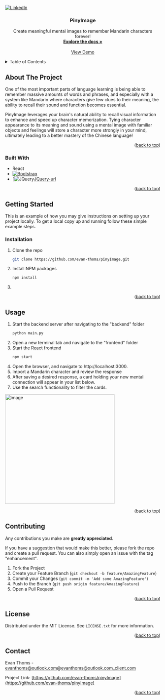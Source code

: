 <a id="readme-top"></a>




<!-- PROJECT SHIELDS -->
<!--
*** I'm using markdown "reference style" links for readability.
*** Reference links are enclosed in brackets [ ] instead of parentheses ( ).
*** See the bottom of this document for the declaration of the reference variables
*** for contributors-url, forks-url, etc. This is an optional, concise syntax you may use.
*** https://www.markdownguide.org/basic-syntax/#reference-style-links
-->

[![LinkedIn][linkedin-shield]][linkedin-url]



<!-- PROJECT LOGO -->
<!--
<br />
<div align="center">
  <a href="https://github.com/evan-thoms/pinyImage">
    <img src="images/logo.png" alt="Logo" width="80" height="80">
  </a>
  -->

<h3 align="center">PinyImage</h3>

  <p align="center">
    Create meaningful mental images to remember Mandarin characters forever!
    <br />
    <a href="(https://github.com/evan-thoms/pinyImage)"><strong>Explore the docs »</strong></a>
    <br />
    <br />
    <a href="(https://github.com/evan-thoms/pinyImage)">View Demo</a>
    
  </p>
</div>



<!-- TABLE OF CONTENTS -->
<details>
  <summary>Table of Contents</summary>
  <ol>
    <li>
      <a href="#about-the-project">About The Project</a>
      <ul>
        <li><a href="#built-with">Built With</a></li>
      </ul>
    </li>
    <li>
      <a href="#getting-started">Getting Started</a>
      <ul>
        <li><a href="#installation">Installation</a></li>
      </ul>
    </li>
    <li><a href="#usage">Usage</a></li>
    <li><a href="#contact">Contact</a></li>
    
  </ol>
</details>



<!-- ABOUT THE PROJECT -->
## About The Project
One of the most important parts of language learning is being able to remember massive amounts of words and phrases, and especially with a system like Mandarin where characters give few clues to their meaning, the ability to recall their sound and function becomes essential.

PinyImage leverages your brain's natural ability to recall visual information to enhance and speed up character memorization. Tying character appearance to its meaning and sound using a mental image with familiar objects and feelings will store a character more strongly in your mind, ultimately leading to a better mastery of the Chinese language!

<p align="right">(<a href="#readme-top">back to top</a>)</p>



### Built With

* React
* [![Bootstrap][Bootstrap.com]][Bootstrap-url]
* [![JQuery][JQuery.com][JQuery-url]

<p align="right">(<a href="#readme-top">back to top</a>)</p>



<!-- GETTING STARTED -->
## Getting Started

This is an example of how you may give instructions on setting up your project locally.
To get a local copy up and running follow these simple example steps.


### Installation

1. Clone the repo
   ```sh
   git clone https://github.com/evan-thoms/pinyImage.git
   ```
2. Install NPM packages
   ```sh
   npm install
   ```
3. 

<p align="right">(<a href="#readme-top">back to top</a>)</p>



<!-- USAGE EXAMPLES -->
## Usage

1. Start the backend server after navigating to the "backend" folder
   ```sh
   python main.py
   ```
2. Open a new terminal tab and navigate to the "frontend" folder
3. Start the React frontend
   ```sh
   npm start
   ```
4. Open the browser, and navigate to http://localhost:3000.
5. Import a Mandarin character and review the response
6. After saving a desired response, a card holding your new mental connection will appear in your list below.
7. Use the search functionality to filter the cards.
<img width="355" alt="image" src="https://github.com/user-attachments/assets/c503ecff-a9b1-4403-873c-a26e98cab5c3">

<p align="right">(<a href="#readme-top">back to top</a>)</p>


<!-- CONTRIBUTING -->
## Contributing

Any contributions you make are **greatly appreciated**.

If you have a suggestion that would make this better, please fork the repo and create a pull request. You can also simply open an issue with the tag "enhancement".

1. Fork the Project
2. Create your Feature Branch (`git checkout -b feature/AmazingFeature`)
3. Commit your Changes (`git commit -m 'Add some AmazingFeature'`)
4. Push to the Branch (`git push origin feature/AmazingFeature`)
5. Open a Pull Request

<p align="right">(<a href="#readme-top">back to top</a>)</p>

## License

Distributed under the MIT License. See `LICENSE.txt` for more information.

<p align="right">(<a href="#readme-top">back to top</a>)</p>

<!-- CONTACT -->
## Contact

Evan Thoms - evanthoms@outlook.com@evanthoms@outlook.com_client.com

Project Link: [https://github.com/evan-thoms/pinyImage](https://github.com/evan-thoms/pinyImage)

<p align="right">(<a href="#readme-top">back to top</a>)</p>



<!-- MARKDOWN LINKS & IMAGES -->
<!-- https://www.markdownguide.org/basic-syntax/#reference-style-links -->
[linkedin-shield]: https://img.shields.io/badge/-LinkedIn-black.svg?style=for-the-badge&logo=linkedin&colorB=555
[linkedin-url]: https://linkedin.com/in/evan-thoms
[product-screenshot]: images/screenshot.png
[Next.js]: https://img.shields.io/badge/next.js-000000?style=for-the-badge&logo=nextdotjs&logoColor=white
[Next-url]: https://nextjs.org/
[React.js]: https://img.shields.io/badge/React-20232A?style=for-the-badge&logo=react&logoColor=61DAFB
[React-url]: https://reactjs.org/
[Vue.js]: https://img.shields.io/badge/Vue.js-35495E?style=for-the-badge&logo=vuedotjs&logoColor=4FC08D
[Vue-url]: https://vuejs.org/
[Angular.io]: https://img.shields.io/badge/Angular-DD0031?style=for-the-badge&logo=angular&logoColor=white
[Angular-url]: https://angular.io/
[Svelte.dev]: https://img.shields.io/badge/Svelte-4A4A55?style=for-the-badge&logo=svelte&logoColor=FF3E00
[Svelte-url]: https://svelte.dev/
[Laravel.com]: https://img.shields.io/badge/Laravel-FF2D20?style=for-the-badge&logo=laravel&logoColor=white
[Laravel-url]: https://laravel.com
[Bootstrap.com]: https://img.shields.io/badge/Bootstrap-563D7C?style=for-the-badge&logo=bootstrap&logoColor=white
[Bootstrap-url]: https://getbootstrap.com
[JQuery.com]: https://img.shields.io/badge/jQuery-0769AD?style=for-the-badge&logo=jquery&logoColor=white
[JQuery-url]: https://jquery.com 
